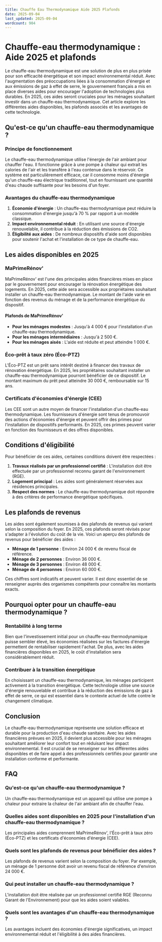 ```yaml
---
title: Chauffe Eau Thermodynamique Aide 2025 Plafonds
date: 2025-09-04
last_updated: 2025-09-04
wordcount: 904
---
```


# Chauffe-eau thermodynamique : Aide 2025 et plafonds

Le chauffe-eau thermodynamique est une solution de plus en plus prisée pour son efficacité énergétique et son impact environnemental réduit. Avec l'augmentation des préoccupations liées à la consommation d'énergie et aux émissions de gaz à effet de serre, le gouvernement français a mis en place diverses aides pour encourager l'adoption de technologies plus durables. En 2025, ces aides seront cruciales pour les ménages souhaitant investir dans un chauffe-eau thermodynamique. Cet article explore les différentes aides disponibles, les plafonds associés et les avantages de cette technologie.

## Qu'est-ce qu'un chauffe-eau thermodynamique ?

### Principe de fonctionnement

Le chauffe-eau thermodynamique utilise l'énergie de l'air ambiant pour chauffer l'eau. Il fonctionne grâce à une pompe à chaleur qui extrait les calories de l'air et les transfère à l'eau contenue dans le réservoir. Ce système est particulièrement efficace, car il consomme moins d'énergie qu'un chauffe-eau électrique traditionnel, tout en fournissant une quantité d'eau chaude suffisante pour les besoins d'un foyer.

### Avantages du chauffe-eau thermodynamique

1. **Économie d'énergie** : Un chauffe-eau thermodynamique peut réduire la consommation d'énergie jusqu'à 70 % par rapport à un modèle classique.
2. **Impact environnemental réduit** : En utilisant une source d'énergie renouvelable, il contribue à la réduction des émissions de CO2.
3. **Éligibilité aux aides** : De nombreux dispositifs d'aide sont disponibles pour soutenir l'achat et l'installation de ce type de chauffe-eau.

## Les aides disponibles en 2025

### MaPrimeRénov'

MaPrimeRénov' est l'une des principales aides financières mises en place par le gouvernement pour encourager la rénovation énergétique des logements. En 2025, cette aide sera accessible aux propriétaires souhaitant installer un chauffe-eau thermodynamique. Le montant de l'aide varie en fonction des revenus du ménage et de la performance énergétique du dispositif.

#### Plafonds de MaPrimeRénov'

- **Pour les ménages modestes** : Jusqu'à 4 000 € pour l'installation d'un chauffe-eau thermodynamique.
- **Pour les ménages intermédiaires** : Jusqu'à 2 500 €.
- **Pour les ménages aisés** : L'aide est réduite et peut atteindre 1 000 €.

### Éco-prêt à taux zéro (Éco-PTZ)

L'Éco-PTZ est un prêt sans intérêt destiné à financer des travaux de rénovation énergétique. En 2025, les propriétaires souhaitant installer un chauffe-eau thermodynamique pourront bénéficier de ce dispositif. Le montant maximum du prêt peut atteindre 30 000 €, remboursable sur 15 ans.

### Certificats d'économies d'énergie (CEE)

Les CEE sont un autre moyen de financer l'installation d'un chauffe-eau thermodynamique. Les fournisseurs d'énergie sont tenus de promouvoir des actions d'économies d'énergie et peuvent offrir des primes pour l'installation de dispositifs performants. En 2025, ces primes peuvent varier en fonction des fournisseurs et des offres disponibles.

## Conditions d'éligibilité

Pour bénéficier de ces aides, certaines conditions doivent être respectées :

1. **Travaux réalisés par un professionnel certifié** : L'installation doit être effectuée par un professionnel reconnu garant de l'environnement (RGE).
2. **Logement principal** : Les aides sont généralement réservées aux résidences principales.
3. **Respect des normes** : Le chauffe-eau thermodynamique doit répondre à des critères de performance énergétique spécifiques.

## Les plafonds de revenus

Les aides sont également soumises à des plafonds de revenus qui varient selon la composition du foyer. En 2025, ces plafonds seront révisés pour s'adapter à l'évolution du coût de la vie. Voici un aperçu des plafonds de revenus pour bénéficier des aides :

- **Ménage de 1 personne** : Environ 24 000 € de revenu fiscal de référence.
- **Ménage de 2 personnes** : Environ 36 000 €.
- **Ménage de 3 personnes** : Environ 48 000 €.
- **Ménage de 4 personnes** : Environ 60 000 €.

Ces chiffres sont indicatifs et peuvent varier. Il est donc essentiel de se renseigner auprès des organismes compétents pour connaître les montants exacts.

## Pourquoi opter pour un chauffe-eau thermodynamique ?

### Rentabilité à long terme

Bien que l'investissement initial pour un chauffe-eau thermodynamique puisse sembler élevé, les économies réalisées sur les factures d'énergie permettent de rentabiliser rapidement l'achat. De plus, avec les aides financières disponibles en 2025, le coût d'installation sera considérablement réduit.

### Contribuer à la transition énergétique

En choisissant un chauffe-eau thermodynamique, les ménages participent activement à la transition énergétique. Cette technologie utilise une source d'énergie renouvelable et contribue à la réduction des émissions de gaz à effet de serre, ce qui est essentiel dans le contexte actuel de lutte contre le changement climatique.

## Conclusion

Le chauffe-eau thermodynamique représente une solution efficace et durable pour la production d'eau chaude sanitaire. Avec les aides financières prévues en 2025, il devient plus accessible pour les ménages souhaitant améliorer leur confort tout en réduisant leur impact environnemental. Il est crucial de se renseigner sur les différentes aides disponibles et de faire appel à des professionnels certifiés pour garantir une installation conforme et performante.

## FAQ

### Qu'est-ce qu'un chauffe-eau thermodynamique ?

Un chauffe-eau thermodynamique est un appareil qui utilise une pompe à chaleur pour extraire la chaleur de l'air ambiant afin de chauffer l'eau.

### Quelles aides sont disponibles en 2025 pour l'installation d'un chauffe-eau thermodynamique ?

Les principales aides comprennent MaPrimeRénov', l'Éco-prêt à taux zéro (Éco-PTZ) et les certificats d'économies d'énergie (CEE).

### Quels sont les plafonds de revenus pour bénéficier des aides ?

Les plafonds de revenus varient selon la composition du foyer. Par exemple, un ménage de 1 personne doit avoir un revenu fiscal de référence d'environ 24 000 €.

### Qui peut installer un chauffe-eau thermodynamique ?

L'installation doit être réalisée par un professionnel certifié RGE (Reconnu Garant de l'Environnement) pour que les aides soient valables.

### Quels sont les avantages d'un chauffe-eau thermodynamique ?

Les avantages incluent des économies d'énergie significatives, un impact environnemental réduit et l'éligibilité à des aides financières.